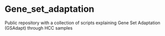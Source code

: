 # Gene_set_adaptation
Public repository with a collection of scripts explaining Gene Set Adaptation (GSAdapt) through HCC samples
